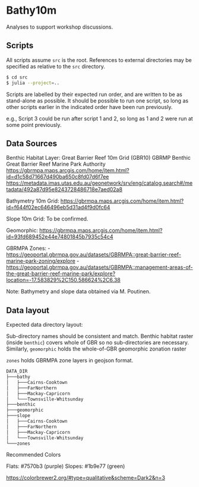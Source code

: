 # Bathy10m

Analyses to support workshop discussions.

## Scripts

All scripts assume `src` is the root. References to external directories may be specified
as relative to the `src` directory.

```bash
$ cd src
$ julia --project=..
```

Scripts are labelled by their expected run order, and are written to be as stand-alone as
possible. It should be possible to run one script, so long as other scripts earlier in the
indicated order have been run previously.

e.g., Script 3 could be run after script 1 and 2, so long as 1 and 2 were run at some point
previously.

## Data Sources

Benthic Habitat Layer:
    Great Barrier Reef 10m Grid (GBR10) GBRMP Benthic
    Great Barrier Reef Marine Park Authority
    https://gbrmpa.maps.arcgis.com/home/item.html?id=d1c58d71667d490ba650c8fd07d6f7ee
    https://metadata.imas.utas.edu.au/geonetwork/srv/eng/catalog.search#/metadata/492a87d95e8243728486718e7aed02a8


Bathymetry 10m Grid:
    https://gbrmpa.maps.arcgis.com/home/item.html?id=f644f02ec646496eb5d31ad4f9d0fc64

Slope 10m Grid:
    To be confirmed.

Geomorphic:
    https://gbrmpa.maps.arcgis.com/home/item.html?id=93fd689452e44e74801845b7935c54c4

GBRMPA Zones:
    - https://geoportal.gbrmpa.gov.au/datasets/GBRMPA::great-barrier-reef-marine-park-zoning/explore
    - https://geoportal.gbrmpa.gov.au/datasets/GBRMPA::management-areas-of-the-great-barrier-reef-marine-park/explore?location=-17.583829%2C150.586624%2C6.38


Note: Bathymetry and slope data obtained via M. Poutinen.

## Data layout

Expected data directory layout:

Sub-directory names should be consistent and match.
Benthic habitat raster (inside `benthic`) covers whole of GBR so no sub-directories are necessary.
Similarly, `geomorphic` holds the whole-of-GBR geomorphic zonation raster

`zones` holds GBRMPA zone layers in geojson format.

```bash
DATA_DIR
├───bathy
│   ├───Cairns-Cooktown
│   ├───FarNorthern
│   ├───Mackay-Capricorn
│   └───Townsville-Whitsunday
├───benthic
├───geomorphic
├───slope
│   ├───Cairns-Cooktown
│   ├───FarNorthern
│   ├───Mackay-Capricorn
│   └───Townsville-Whitsunday
└───zones
```

Recommended Colors

Flats: #7570b3  (purple)
Slopes: #1b9e77  (green)

https://colorbrewer2.org/#type=qualitative&scheme=Dark2&n=3
